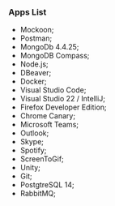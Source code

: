 ### Apps List
- Mockoon;
- Postman;
- MongoDb 4.4.25;
- MongoDB Compass;
- Node.js;
- DBeaver;
- Docker;
- Visual Studio Code;
- Visual Studio 22 / IntelliJ;
- Firefox Developer Edition;
- Chrome Canary;
- Microsoft Teams;
- Outlook;
- Skype;
- Spotify;
- ScreenToGif;
- Unity;
- Git;
- PostgtreSQL 14;
- RabbitMQ;